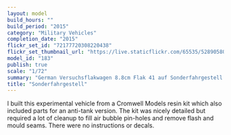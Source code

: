 ```yaml
---
layout: model
build_hours: ""
build_period: "2015"
category: "Military Vehicles"
completion_date: "2015"
flickr_set_id: "72177720308220438"
flickr_set_thumbnail_url: "https://live.staticflickr.com/65535/52890580624_d2c633c945_m.jpg"
model_id: "183"
publish: true
scale: "1/72"
summary: "German Versuchsflakwagen 8.8cm Flak 41 auf Sonderfahrgestell (Pz.Sfl. IVc), trials, Denmark, 1944"
title: "Sonderfahrgestell"
---
```


I built this experimental vehicle from a Cromwell Models resin kit which also included parts for an anti-tank version. The kit was nicely detailed but required a lot of cleanup to fill air bubble pin-holes and remove flash and mould seams. There were no instructions or decals.
